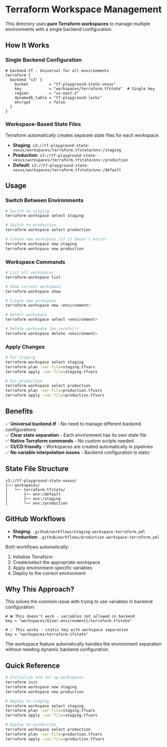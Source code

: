 # Terraform Workspace Management

This directory uses **pure Terraform workspaces** to manage multiple environments with a single backend configuration.

## How It Works

### Single Backend Configuration
```hcl
# backend.tf - Universal for all environments
terraform {
  backend "s3" {
    bucket         = "tf-playground-state-vexus"
    key            = "workspaces/terraform.tfstate"  # Single key
    region         = "us-east-2"
    dynamodb_table = "tf-playground-locks"
    encrypt        = false
  }
}
```

### Workspace-Based State Files
Terraform automatically creates separate state files for each workspace:
- **Staging**: `s3://tf-playground-state-vexus/workspaces/terraform.tfstate/env:/staging`
- **Production**: `s3://tf-playground-state-vexus/workspaces/terraform.tfstate/env:/production`
- **Default**: `s3://tf-playground-state-vexus/workspaces/terraform.tfstate/env:/default`

## Usage

### Switch Between Environments
```bash
# Switch to staging
terraform workspace select staging

# Switch to production  
terraform workspace select production

# Create new workspace (if it doesn't exist)
terraform workspace new staging
terraform workspace new production
```

### Workspace Commands
```bash
# List all workspaces
terraform workspace list

# Show current workspace
terraform workspace show

# Create new workspace
terraform workspace new <environment>

# Select workspace
terraform workspace select <environment>

# Delete workspace (be careful!)
terraform workspace delete <environment>
```

### Apply Changes
```bash
# For staging
terraform workspace select staging
terraform plan -var-file=staging.tfvars
terraform apply -var-file=staging.tfvars

# For production
terraform workspace select production
terraform plan -var-file=production.tfvars
terraform apply -var-file=production.tfvars
```

## Benefits

✅ **Universal backend.tf** - No need to manage different backend configurations  
✅ **Clear state separation** - Each environment has its own state file  
✅ **Native Terraform commands** - No custom scripts needed  
✅ **CI/CD friendly** - Workspaces are created automatically in pipelines  
✅ **No variable interpolation issues** - Backend configuration is static  

## State File Structure

```
s3://tf-playground-state-vexus/
├── workspaces/
│   └── terraform.tfstate/
│       ├── env:/default
│       ├── env:/staging
│       └── env:/production
```

## GitHub Workflows

- **Staging**: `.github/workflows/staging-workspace-terraform.yml`
- **Production**: `.github/workflows/production-workspace-terraform.yml`

Both workflows automatically:
1. Initialize Terraform
2. Create/select the appropriate workspace
3. Apply environment-specific variables
4. Deploy to the correct environment

## Why This Approach?

This solves the common issue with trying to use variables in backend configuration:
```hcl
# ❌ This doesn't work - variables not allowed in backend
key = "workspaces/${var.environment}/terraform.tfstate"

# ✅ This works - static key with workspace separation
key = "workspaces/terraform.tfstate"
```

The workspace feature automatically handles the environment separation without needing dynamic backend configuration.

## Quick Reference

```bash
# Initialize and set up workspaces
terraform init
terraform workspace new staging
terraform workspace new production

# Deploy to staging
terraform workspace select staging
terraform plan -var-file=staging.tfvars
terraform apply -var-file=staging.tfvars

# Deploy to production
terraform workspace select production
terraform plan -var-file=production.tfvars
terraform apply -var-file=production.tfvars
``` 
